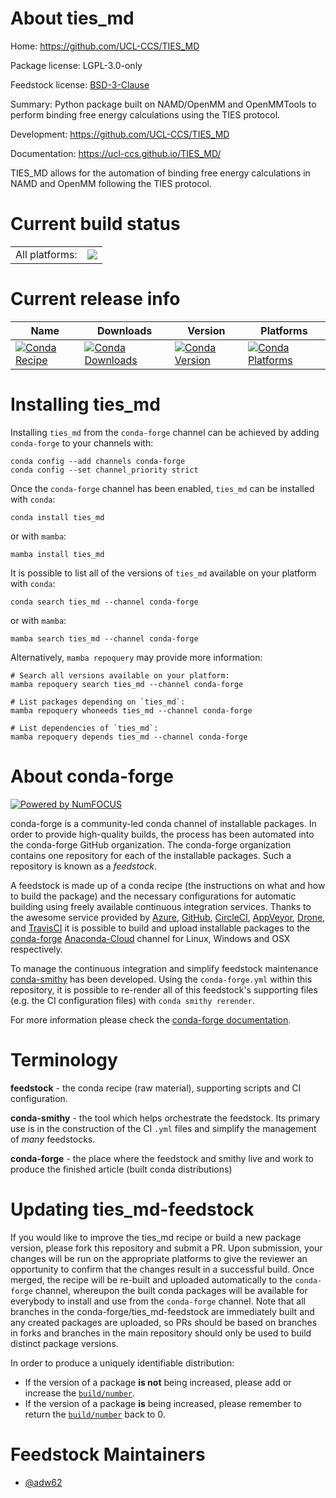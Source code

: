 About ties_md
=============

Home: https://github.com/UCL-CCS/TIES_MD

Package license: LGPL-3.0-only

Feedstock license: [BSD-3-Clause](https://github.com/conda-forge/ties_md-feedstock/blob/main/LICENSE.txt)

Summary: Python package built on NAMD/OpenMM and OpenMMTools to perform binding free energy calculations using the TIES protocol. 

Development: https://github.com/UCL-CCS/TIES_MD

Documentation: https://ucl-ccs.github.io/TIES_MD/

TIES_MD allows for the automation of binding free energy calculations in NAMD and OpenMM following the
TIES protocol.


Current build status
====================


<table><tr><td>All platforms:</td>
    <td>
      <a href="https://dev.azure.com/conda-forge/feedstock-builds/_build/latest?definitionId=16873&branchName=main">
        <img src="https://dev.azure.com/conda-forge/feedstock-builds/_apis/build/status/ties_md-feedstock?branchName=main">
      </a>
    </td>
  </tr>
</table>

Current release info
====================

| Name | Downloads | Version | Platforms |
| --- | --- | --- | --- |
| [![Conda Recipe](https://img.shields.io/badge/recipe-ties_md-green.svg)](https://anaconda.org/conda-forge/ties_md) | [![Conda Downloads](https://img.shields.io/conda/dn/conda-forge/ties_md.svg)](https://anaconda.org/conda-forge/ties_md) | [![Conda Version](https://img.shields.io/conda/vn/conda-forge/ties_md.svg)](https://anaconda.org/conda-forge/ties_md) | [![Conda Platforms](https://img.shields.io/conda/pn/conda-forge/ties_md.svg)](https://anaconda.org/conda-forge/ties_md) |

Installing ties_md
==================

Installing `ties_md` from the `conda-forge` channel can be achieved by adding `conda-forge` to your channels with:

```
conda config --add channels conda-forge
conda config --set channel_priority strict
```

Once the `conda-forge` channel has been enabled, `ties_md` can be installed with `conda`:

```
conda install ties_md
```

or with `mamba`:

```
mamba install ties_md
```

It is possible to list all of the versions of `ties_md` available on your platform with `conda`:

```
conda search ties_md --channel conda-forge
```

or with `mamba`:

```
mamba search ties_md --channel conda-forge
```

Alternatively, `mamba repoquery` may provide more information:

```
# Search all versions available on your platform:
mamba repoquery search ties_md --channel conda-forge

# List packages depending on `ties_md`:
mamba repoquery whoneeds ties_md --channel conda-forge

# List dependencies of `ties_md`:
mamba repoquery depends ties_md --channel conda-forge
```


About conda-forge
=================

[![Powered by
NumFOCUS](https://img.shields.io/badge/powered%20by-NumFOCUS-orange.svg?style=flat&colorA=E1523D&colorB=007D8A)](https://numfocus.org)

conda-forge is a community-led conda channel of installable packages.
In order to provide high-quality builds, the process has been automated into the
conda-forge GitHub organization. The conda-forge organization contains one repository
for each of the installable packages. Such a repository is known as a *feedstock*.

A feedstock is made up of a conda recipe (the instructions on what and how to build
the package) and the necessary configurations for automatic building using freely
available continuous integration services. Thanks to the awesome service provided by
[Azure](https://azure.microsoft.com/en-us/services/devops/), [GitHub](https://github.com/),
[CircleCI](https://circleci.com/), [AppVeyor](https://www.appveyor.com/),
[Drone](https://cloud.drone.io/welcome), and [TravisCI](https://travis-ci.com/)
it is possible to build and upload installable packages to the
[conda-forge](https://anaconda.org/conda-forge) [Anaconda-Cloud](https://anaconda.org/)
channel for Linux, Windows and OSX respectively.

To manage the continuous integration and simplify feedstock maintenance
[conda-smithy](https://github.com/conda-forge/conda-smithy) has been developed.
Using the ``conda-forge.yml`` within this repository, it is possible to re-render all of
this feedstock's supporting files (e.g. the CI configuration files) with ``conda smithy rerender``.

For more information please check the [conda-forge documentation](https://conda-forge.org/docs/).

Terminology
===========

**feedstock** - the conda recipe (raw material), supporting scripts and CI configuration.

**conda-smithy** - the tool which helps orchestrate the feedstock.
                   Its primary use is in the construction of the CI ``.yml`` files
                   and simplify the management of *many* feedstocks.

**conda-forge** - the place where the feedstock and smithy live and work to
                  produce the finished article (built conda distributions)


Updating ties_md-feedstock
==========================

If you would like to improve the ties_md recipe or build a new
package version, please fork this repository and submit a PR. Upon submission,
your changes will be run on the appropriate platforms to give the reviewer an
opportunity to confirm that the changes result in a successful build. Once
merged, the recipe will be re-built and uploaded automatically to the
`conda-forge` channel, whereupon the built conda packages will be available for
everybody to install and use from the `conda-forge` channel.
Note that all branches in the conda-forge/ties_md-feedstock are
immediately built and any created packages are uploaded, so PRs should be based
on branches in forks and branches in the main repository should only be used to
build distinct package versions.

In order to produce a uniquely identifiable distribution:
 * If the version of a package **is not** being increased, please add or increase
   the [``build/number``](https://docs.conda.io/projects/conda-build/en/latest/resources/define-metadata.html#build-number-and-string).
 * If the version of a package **is** being increased, please remember to return
   the [``build/number``](https://docs.conda.io/projects/conda-build/en/latest/resources/define-metadata.html#build-number-and-string)
   back to 0.

Feedstock Maintainers
=====================

* [@adw62](https://github.com/adw62/)


